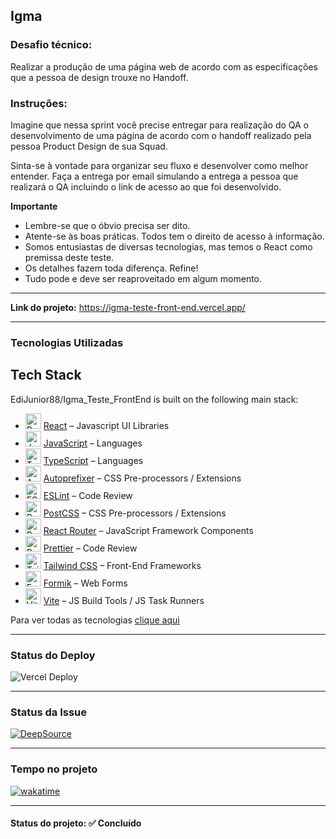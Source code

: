 <h2>Igma</h2>

<h3>Desafio técnico:</h3>

<p>Realizar a produção de uma página web de acordo com as especificações que a pessoa de design trouxe no Handoff.</p>

<h3>Instruções:</h3>

<p>Imagine que nessa sprint você precise entregar para realização do QA o desenvolvimento de uma página de acordo com o handoff realizado pela pessoa Product Design de sua Squad.</p>

<p>Sinta-se à vontade para organizar seu fluxo e desenvolver como melhor entender. Faça a entrega por email simulando a entrega a pessoa que realizará o QA incluindo o link de acesso ao que foi desenvolvido.</p>

<strong>Importante</strong>

<ul>
  <li>Lembre-se que o óbvio precisa ser dito.</li>
  <li>Atente-se às boas práticas. Todos tem o direito de acesso à informação.</li>
  <li>Somos entusiastas de diversas tecnologias, mas temos o React como premissa deste teste.</li>
  <li>Os detalhes fazem toda diferença. Refine!</li>
  <li>Tudo pode e deve ser reaproveitado em algum momento.</li>
</ul>

<hr>

<strong>Link do projeto:</strong> <a href="https://igma-teste-front-end.vercel.app/" target="_blank" >https://igma-teste-front-end.vercel.app/</a>

<hr>

<h3>Tecnologias Utilizadas</h3>

## Tech Stack
EdiJunior88/Igma_Teste_FrontEnd is built on the following main stack:

- <img width='25' height='25' src='https://img.stackshare.io/service/1020/OYIaJ1KK.png' alt='React'/> [React](https://reactjs.org/) – Javascript UI Libraries
- <img width='25' height='25' src='https://img.stackshare.io/service/1209/javascript.jpeg' alt='JavaScript'/> [JavaScript](https://developer.mozilla.org/en-US/docs/Web/JavaScript) – Languages
- <img width='25' height='25' src='https://img.stackshare.io/service/1612/bynNY5dJ.jpg' alt='TypeScript'/> [TypeScript](http://www.typescriptlang.org) – Languages
- <img width='25' height='25' src='https://img.stackshare.io/service/2202/72d087642cfce6fef6f2dabec5bf49e8_400x400.png' alt='Autoprefixer'/> [Autoprefixer](https://github.com/postcss/autoprefixer) – CSS Pre-processors / Extensions
- <img width='25' height='25' src='https://img.stackshare.io/service/3337/Q4L7Jncy.jpg' alt='ESLint'/> [ESLint](http://eslint.org/) – Code Review
- <img width='25' height='25' src='https://img.stackshare.io/service/3339/rlFcjEdI.png' alt='PostCSS'/> [PostCSS](https://github.com/postcss/postcss) – CSS Pre-processors / Extensions
- <img width='25' height='25' src='https://img.stackshare.io/service/3350/8261421.png' alt='React Router'/> [React Router](https://github.com/rackt/react-router) – JavaScript Framework Components
- <img width='25' height='25' src='https://img.stackshare.io/service/7035/default_66f265943abed56bcdbfca1c866a4261b1fbb063.jpg' alt='Prettier'/> [Prettier](https://prettier.io/) – Code Review
- <img width='25' height='25' src='https://img.stackshare.io/service/8158/default_660b7c41c3ba489cb581eec89c04655404258c19.png' alt='Tailwind CSS'/> [Tailwind CSS](https://tailwindcss.com) – Front-End Frameworks
- <img width='25' height='25' src='https://img.stackshare.io/service/8846/preview.png' alt='Formik'/> [Formik](https://jaredpalmer.com/formik/) – Web Forms
- <img width='25' height='25' src='https://img.stackshare.io/service/21547/default_1aeac791cde11ff66cc0b20dcc6144eeb185c905.png' alt='Vite'/> [Vite](https://vitejs.dev/) – JS Build Tools / JS Task Runners

Para ver todas as tecnologias [clique aqui](/techstack.md)

<hr>

<h3>Status do Deploy</h3>

<img src="https://therealsujitk-vercel-badge.vercel.app/?app=igma-teste-front-end&style=for-the-badge" alt="Vercel Deploy">

<hr>

<h3>Status da Issue</h3>

<a href="https://app.deepsource.com/gh/EdiJunior88/Igma_Teste_FrontEnd/" target="_blank"><img alt="DeepSource" title="DeepSource" src="https://app.deepsource.com/gh/EdiJunior88/Igma_Teste_FrontEnd.svg/?label=resolved+issues&show_trend=true&token=KDCyEgm3YBBI3dWrPCQp5b6n"/></a>

<hr>

<h3>Tempo no projeto</h3>

<p>
 <a href="https://wakatime.com/badge/user/e7b8ca2e-291c-4eca-846b-95eced7beff1/project/018d6059-5389-4d99-bd79-89a6db5a03d0">
  <img src="https://wakatime.com/badge/user/e7b8ca2e-291c-4eca-846b-95eced7beff1/project/018d6059-5389-4d99-bd79-89a6db5a03d0.svg" alt="wakatime">
 </a>
</p>

<hr>

<h4><b>Status do projeto:</b> ✅ Concluído</h4>
